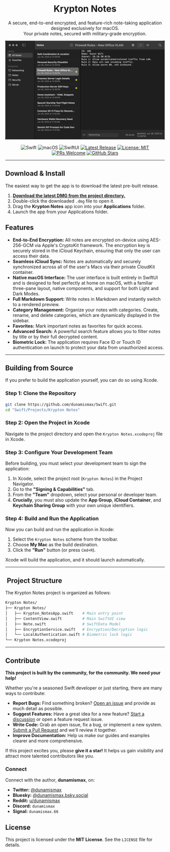 <h1 align="center">Krypton Notes</h1>

<p align="center">
  A secure, end-to-end encrypted, and feature-rich note-taking application designed exclusively for macOS.
  <br />
  Your private notes, secured with military-grade encryption.
</p>

<p align="center">
  <img src="https://github.com/dunamismax/Swift/blob/main/Projects/Krypton%20Notes/Krypton-Notes-Screenshot.png" width="850">
</p>

<p align="center">
  <img src="https://img.shields.io/badge/Language-Swift-orange.svg" alt="Swift">
  <img src="https://img.shields.io/badge/Platform-macOS-lightgrey.svg" alt="macOS">
  <img src="https://img.shields.io/badge/Framework-SwiftUI-blue.svg" alt="SwiftUI">
  <a href="https://github.com/dunamismax/Swift/releases"><img src="https://img.shields.io/github/v/release/dunamismax/Swift" alt="Latest Release"></a>
  <a href="https://github.com/dunamismax/Swift/blob/main/LICENSE"><img src="https://img.shields.io/badge/License-MIT-yellow.svg" alt="License: MIT"></a>
  <a href="https://github.com/dunamismax/Swift/pulls"><img src="https://img.shields.io/badge/PRs-welcome-brightgreen.svg?style=flat-square" alt="PRs Welcome"></a>
  <a href="https://github.com/dunamismax/Swift/stargazers"><img src="https://img.shields.io/github/stars/dunamismax/Swift?style=social" alt="GitHub Stars"></a>
</p>

---

## Download & Install

The easiest way to get the app is to download the latest pre-built release.

1. **[Download the latest DMG from the project directory.](https://github.com/dunamismax/Swift/raw/main/Projects/Krypton%20Notes/Krypton%20Notes-v1.0.dmg)**
2. Double-click the downloaded `.dmg` file to open it.
3. Drag the **Krypton Notes** app icon into your **Applications** folder.
4. Launch the app from your Applications folder.

## Features

- **End-to-End Encryption:** All notes are encrypted on-device using AES-256-GCM via Apple's CryptoKit framework. The encryption key is securely stored in the iCloud Keychain, ensuring that only the user can access their data.
- **Seamless iCloud Sync:** Notes are automatically and securely synchronized across all of the user's Macs via their private CloudKit container.
- **Native macOS Interface:** The user interface is built entirely in SwiftUI and is designed to feel perfectly at home on macOS, with a familiar three-pane layout, native components, and support for both Light and Dark Modes.
- **Full Markdown Support:** Write notes in Markdown and instantly switch to a rendered preview.
- **Category Management:** Organize your notes with categories. Create, rename, and delete categories, which are dynamically displayed in the sidebar.
- **Favorites:** Mark important notes as favorites for quick access.
- **Advanced Search:** A powerful search feature allows you to filter notes by title or by their full decrypted content.
- **Biometric Lock:** The application requires Face ID or Touch ID authentication on launch to protect your data from unauthorized access.

---

## Building from Source

If you prefer to build the application yourself, you can do so using Xcode.

### Step 1: Clone the Repository

```sh
git clone https://github.com/dunamismax/Swift.git
cd "Swift/Projects/Krypton Notes"
```

### Step 2: Open the Project in Xcode

Navigate to the project directory and open the `Krypton Notes.xcodeproj` file in Xcode.

### Step 3: Configure Your Development Team

Before building, you must select your development team to sign the application:

1. In Xcode, select the project root (`Krypton Notes`) in the Project Navigator.
2. Go to the **"Signing & Capabilities"** tab.
3. From the **"Team"** dropdown, select your personal or developer team.
4. **Crucially**, you must also update the **App Group**, **iCloud Container**, and **Keychain Sharing Group** with your own unique identifiers.

### Step 4: Build and Run the Application

Now you can build and run the application in Xcode:

1. Select the `Krypton Notes` scheme from the toolbar.
2. Choose **My Mac** as the build destination.
3. Click the **"Run"** button (or press `Cmd+R`).

Xcode will build the application, and it should launch automatically.

---

## ️ Project Structure

The Krypton Notes project is organized as follows:

```sh
Krypton Notes/
├── Krypton Notes/
│   ├── Krypton_NotesApp.swift    # Main entry point
│   ├── ContentView.swift         # Main SwiftUI view
│   ├── Note.swift                # SwiftData Model
│   ├── EncryptionService.swift   # Encryption/Decryption logic
│   └── LocalAuthentication.swift # Biometric lock logic
└── Krypton Notes.xcodeproj
```

---

## Contribute

**This project is built by the community, for the community. We need your help!**

Whether you're a seasoned Swift developer or just starting, there are many ways to contribute:

- **Report Bugs:** Find something broken? [Open an issue](https://github.com/dunamismax/Swift/issues) and provide as much detail as possible.
- **Suggest Features:** Have a great idea for a new feature? [Start a discussion](https://github.com/dunamismax/Swift/discussions) or open a feature request issue.
- **Write Code:** Grab an open issue, fix a bug, or implement a new system. [Submit a Pull Request](https://github.com/dunamismax/Swift/pulls) and we'll review it together.
- **Improve Documentation:** Help us make our guides and examples clearer and more comprehensive.

If this project excites you, please **give it a star!** It helps us gain visibility and attract more talented contributors like you.

### Connect

Connect with the author, **dunamismax**, on:

- **Twitter:** [@dunamismax](https://twitter.com/dunamismax)
- **Bluesky:** [@dunamismax.bsky.social](https://bsky.app/profile/dunamismax.bsky.social)
- **Reddit:** [u/dunamismax](https://www.reddit.com/user/dunamismax)
- **Discord:** `dunamismax`
- **Signal:** `dunamismax.66`

## License

This project is licensed under the **MIT License**. See the `LICENSE` file for details.
